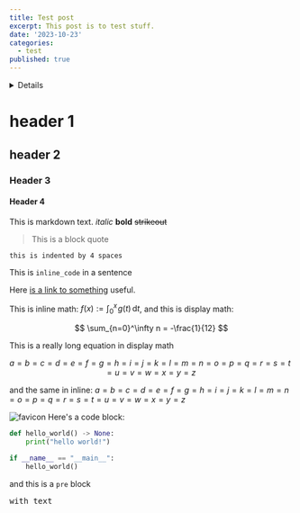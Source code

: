 ```yaml
---
title: Test post
excerpt: This post is to test stuff.
date: '2023-10-23'
categories:
  - test
published: true
---
```


<script>
    import Details from "$lib/components/markdown/Details.svelte"
</script>

<Details summary="Click here to open/close">
And here are some details

```python
with a code block! 
```

and some `inline code` and _other stuff_. 
</Details>

# header 1

## header 2

### Header 3

#### Header 4

This is markdown text. _italic_ **bold** ~~strikeout~~

> This is a block quote

    this is indented by 4 spaces

This is `inline_code` in a sentence

Here [is a link to something](rikvoorhaar.com) useful.

This is inline math: $f(x):=\int_0^x\! g(t)\,\mathrm{d}t$, and this is display math:

$$
    \sum_{n=0}^\infty n = -\frac{1}{12}
$$

This is a really long equation in display math

$$
    a=b=c=d=e=f=g=h=i=j=k=l=m=n=o=p=q=r=s=t=u=v=w=x=y=z
$$

and the same in inline: $a=b=c=d=e=f=g=h=i=j=k=l=m=n=o=p=q=r=s=t=u=v=w=x=y=z$

![favicon](favicon.png) Here's a code block:

```python
def hello_world() -> None:
    print("hello world!")

if __name__ == "__main__":
    hello_world()
```

and this is a `pre` block

<pre>
with text
</pre>
